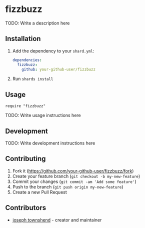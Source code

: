 # fizzbuzz

TODO: Write a description here

## Installation

1. Add the dependency to your `shard.yml`:

   ```yaml
   dependencies:
     fizzbuzz:
       github: your-github-user/fizzbuzz
   ```

2. Run `shards install`

## Usage

```crystal
require "fizzbuzz"
```

TODO: Write usage instructions here

## Development

TODO: Write development instructions here

## Contributing

1. Fork it (<https://github.com/your-github-user/fizzbuzz/fork>)
2. Create your feature branch (`git checkout -b my-new-feature`)
3. Commit your changes (`git commit -am 'Add some feature'`)
4. Push to the branch (`git push origin my-new-feature`)
5. Create a new Pull Request

## Contributors

- [joseph townshend](https://github.com/your-github-user) - creator and maintainer
